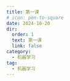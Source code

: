 ```yaml
---
title: 第一课
# icon: pen-to-square
date: 2024-10-20
dir:
  order: 1
  text: 第一课
  link: false
category:
  - 机器学习
tag:
  - 机器学习
---
```


<Catalog />